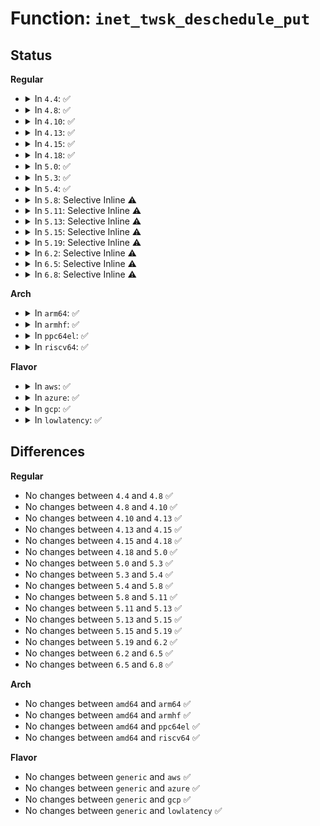 # Function: <code>inet_twsk_deschedule_put</code>

## Status
<b>Regular</b>
<ul>
<li>
<details>
<summary>In <code>4.4</code>: ✅</summary>

```c
void inet_twsk_deschedule_put(struct inet_timewait_sock *tw);
```

**Collision:** Unique Global

**Inline:** No

**Transformation:** False

**Instances:**

```
In net/ipv4/inet_timewait_sock.c (ffffffff81763800)
Location: net/ipv4/inet_timewait_sock.c:214
Inline: False
Direct callers:
  - net/ipv4/inet_hashtables.c:__inet_check_established
  - net/ipv4/inet_hashtables.c:__inet_hash_connect
  - net/ipv4/inet_timewait_sock.c:inet_twsk_purge
  - net/ipv4/tcp_ipv4.c:tcp_v4_rcv
  - net/ipv4/tcp_minisocks.c:tcp_timewait_state_process
  - net/ipv4/tcp_minisocks.c:tcp_timewait_state_process
  - net/ipv6/tcp_ipv6.c:tcp_v6_rcv
  - net/ipv6/inet6_hashtables.c:__inet6_check_established
```
**Symbols:**

```
ffffffff81763800-ffffffff81763830: inet_twsk_deschedule_put (STB_GLOBAL)
```
</details>
</li>
<li>
<details>
<summary>In <code>4.8</code>: ✅</summary>

```c
void inet_twsk_deschedule_put(struct inet_timewait_sock *tw);
```

**Collision:** Unique Global

**Inline:** No

**Transformation:** False

**Instances:**

```
In net/ipv4/inet_timewait_sock.c (ffffffff817cfcc0)
Location: net/ipv4/inet_timewait_sock.c:215
Inline: False
Direct callers:
  - net/ipv4/inet_hashtables.c:__inet_hash_connect
  - net/ipv4/inet_hashtables.c:__inet_check_established
  - net/ipv4/inet_timewait_sock.c:inet_twsk_purge
  - net/ipv4/tcp_ipv4.c:tcp_v4_rcv
  - net/ipv4/tcp_ipv4.c:tcp_v4_rcv
  - net/ipv4/tcp_minisocks.c:tcp_timewait_state_process
  - net/ipv6/tcp_ipv6.c:tcp_v6_rcv
  - net/ipv6/tcp_ipv6.c:tcp_v6_rcv
  - net/ipv6/inet6_hashtables.c:__inet6_check_established
```
**Symbols:**

```
ffffffff817cfcc0-ffffffff817cfcf0: inet_twsk_deschedule_put (STB_GLOBAL)
```
</details>
</li>
<li>
<details>
<summary>In <code>4.10</code>: ✅</summary>

```c
void inet_twsk_deschedule_put(struct inet_timewait_sock *tw);
```

**Collision:** Unique Global

**Inline:** No

**Transformation:** False

**Instances:**

```
In net/ipv4/inet_timewait_sock.c (ffffffff817ffab0)
Location: net/ipv4/inet_timewait_sock.c:215
Inline: False
Direct callers:
  - net/ipv4/inet_hashtables.c:__inet_hash_connect
  - net/ipv4/inet_hashtables.c:__inet_check_established
  - net/ipv4/inet_timewait_sock.c:inet_twsk_purge
  - net/ipv4/tcp_ipv4.c:tcp_v4_rcv
  - net/ipv4/tcp_ipv4.c:tcp_v4_rcv
  - net/ipv4/tcp_minisocks.c:tcp_timewait_state_process
  - net/ipv6/tcp_ipv6.c:tcp_v6_rcv
  - net/ipv6/tcp_ipv6.c:tcp_v6_rcv
  - net/ipv6/inet6_hashtables.c:__inet6_check_established
```
**Symbols:**

```
ffffffff817ffab0-ffffffff817ffae0: inet_twsk_deschedule_put (STB_GLOBAL)
```
</details>
</li>
<li>
<details>
<summary>In <code>4.13</code>: ✅</summary>

```c
void inet_twsk_deschedule_put(struct inet_timewait_sock *tw);
```

**Collision:** Unique Global

**Inline:** No

**Transformation:** False

**Instances:**

```
In net/ipv4/inet_timewait_sock.c (ffffffff8181fcc0)
Location: net/ipv4/inet_timewait_sock.c:215
Inline: False
Direct callers:
  - net/ipv4/inet_hashtables.c:__inet_hash_connect
  - net/ipv4/inet_hashtables.c:__inet_check_established
  - net/ipv4/inet_timewait_sock.c:inet_twsk_purge
  - net/ipv4/tcp_ipv4.c:tcp_v4_rcv
  - net/ipv4/tcp_ipv4.c:tcp_v4_rcv
  - net/ipv4/tcp_minisocks.c:tcp_timewait_state_process
  - net/ipv6/tcp_ipv6.c:tcp_v6_rcv
  - net/ipv6/tcp_ipv6.c:tcp_v6_rcv
  - net/ipv6/inet6_hashtables.c:__inet6_check_established
```
**Symbols:**

```
ffffffff8181fcc0-ffffffff8181fcf0: inet_twsk_deschedule_put (STB_GLOBAL)
```
</details>
</li>
<li>
<details>
<summary>In <code>4.15</code>: ✅</summary>

```c
void inet_twsk_deschedule_put(struct inet_timewait_sock *tw);
```

**Collision:** Unique Global

**Inline:** No

**Transformation:** False

**Instances:**

```
In net/ipv4/inet_timewait_sock.c (ffffffff8189ec60)
Location: net/ipv4/inet_timewait_sock.c:211
Inline: False
Direct callers:
  - net/ipv4/inet_hashtables.c:__inet_hash_connect
  - net/ipv4/inet_hashtables.c:__inet_check_established
  - net/ipv4/inet_timewait_sock.c:inet_twsk_purge
  - net/ipv4/tcp_ipv4.c:tcp_v4_rcv
  - net/ipv4/tcp_ipv4.c:tcp_v4_rcv
  - net/ipv4/tcp_minisocks.c:tcp_timewait_state_process
  - net/ipv6/tcp_ipv6.c:tcp_v6_rcv
  - net/ipv6/tcp_ipv6.c:tcp_v6_rcv
  - net/ipv6/inet6_hashtables.c:__inet6_check_established
```
**Symbols:**

```
ffffffff8189ec60-ffffffff8189ec90: inet_twsk_deschedule_put (STB_GLOBAL)
```
</details>
</li>
<li>
<details>
<summary>In <code>4.18</code>: ✅</summary>

```c
void inet_twsk_deschedule_put(struct inet_timewait_sock *tw);
```

**Collision:** Unique Global

**Inline:** No

**Transformation:** False

**Instances:**

```
In net/ipv4/inet_timewait_sock.c (ffffffff818f36a0)
Location: net/ipv4/inet_timewait_sock.c:211
Inline: False
Direct callers:
  - net/ipv4/inet_hashtables.c:__inet_hash_connect
  - net/ipv4/inet_hashtables.c:__inet_check_established
  - net/ipv4/inet_timewait_sock.c:inet_twsk_purge
  - net/ipv4/tcp_ipv4.c:tcp_v4_rcv
  - net/ipv4/tcp_ipv4.c:tcp_v4_rcv
  - net/ipv4/tcp_minisocks.c:tcp_timewait_state_process
  - net/ipv6/tcp_ipv6.c:tcp_v6_rcv
  - net/ipv6/tcp_ipv6.c:tcp_v6_rcv
  - net/ipv6/inet6_hashtables.c:__inet6_check_established
```
**Symbols:**

```
ffffffff818f36a0-ffffffff818f36db: inet_twsk_deschedule_put (STB_GLOBAL)
```
</details>
</li>
<li>
<details>
<summary>In <code>5.0</code>: ✅</summary>

```c
void inet_twsk_deschedule_put(struct inet_timewait_sock *tw);
```

**Collision:** Unique Global

**Inline:** No

**Transformation:** False

**Instances:**

```
In net/ipv4/inet_timewait_sock.c (ffffffff819211c0)
Location: net/ipv4/inet_timewait_sock.c:211
Inline: False
Direct callers:
  - net/ipv4/inet_hashtables.c:__inet_hash_connect
  - net/ipv4/inet_hashtables.c:__inet_check_established
  - net/ipv4/inet_timewait_sock.c:inet_twsk_purge
  - net/ipv4/tcp_ipv4.c:tcp_v4_rcv
  - net/ipv4/tcp_ipv4.c:tcp_v4_rcv
  - net/ipv4/tcp_minisocks.c:tcp_timewait_state_process
  - net/ipv6/tcp_ipv6.c:tcp_v6_rcv
  - net/ipv6/tcp_ipv6.c:tcp_v6_rcv
  - net/ipv6/inet6_hashtables.c:__inet6_check_established
```
**Symbols:**

```
ffffffff819211c0-ffffffff819211fb: inet_twsk_deschedule_put (STB_GLOBAL)
```
</details>
</li>
<li>
<details>
<summary>In <code>5.3</code>: ✅</summary>

```c
void inet_twsk_deschedule_put(struct inet_timewait_sock *tw);
```

**Collision:** Unique Global

**Inline:** No

**Transformation:** False

**Instances:**

```
In net/ipv4/inet_timewait_sock.c (ffffffff81983b90)
Location: net/ipv4/inet_timewait_sock.c:212
Inline: False
Direct callers:
  - net/ipv4/inet_hashtables.c:__inet_hash_connect
  - net/ipv4/inet_hashtables.c:__inet_check_established
  - net/ipv4/inet_timewait_sock.c:inet_twsk_purge
  - net/ipv4/tcp_ipv4.c:tcp_v4_rcv
  - net/ipv4/tcp_ipv4.c:tcp_v4_rcv
  - net/ipv4/tcp_minisocks.c:tcp_timewait_state_process
  - net/ipv6/tcp_ipv6.c:tcp_v6_rcv
  - net/ipv6/tcp_ipv6.c:tcp_v6_rcv
  - net/ipv6/inet6_hashtables.c:__inet6_check_established
```
**Symbols:**

```
ffffffff81983b90-ffffffff81983bce: inet_twsk_deschedule_put (STB_GLOBAL)
```
</details>
</li>
<li>
<details>
<summary>In <code>5.4</code>: ✅</summary>

```c
void inet_twsk_deschedule_put(struct inet_timewait_sock *tw);
```

**Collision:** Unique Global

**Inline:** No

**Transformation:** False

**Instances:**

```
In net/ipv4/inet_timewait_sock.c (ffffffff819ba370)
Location: net/ipv4/inet_timewait_sock.c:212
Inline: False
Direct callers:
  - net/ipv4/inet_hashtables.c:__inet_hash_connect
  - net/ipv4/inet_hashtables.c:__inet_check_established
  - net/ipv4/inet_timewait_sock.c:inet_twsk_purge
  - net/ipv4/tcp_ipv4.c:tcp_v4_rcv
  - net/ipv4/tcp_ipv4.c:tcp_v4_rcv
  - net/ipv4/tcp_minisocks.c:tcp_timewait_state_process
  - net/ipv6/tcp_ipv6.c:tcp_v6_rcv
  - net/ipv6/tcp_ipv6.c:tcp_v6_rcv
  - net/ipv6/inet6_hashtables.c:__inet6_check_established
```
**Symbols:**

```
ffffffff819ba370-ffffffff819ba3ae: inet_twsk_deschedule_put (STB_GLOBAL)
```
</details>
</li>
<li>
<details>
<summary>In <code>5.8</code>: Selective Inline ⚠️</summary>

```c
void inet_twsk_deschedule_put(struct inet_timewait_sock *tw);
```

**Collision:** Unique Global

**Inline:** Selective

**Transformation:** False

**Instances:**

```
In net/ipv4/inet_timewait_sock.c (ffffffff81aa4f4d)
Location: net/ipv4/inet_timewait_sock.c:212
Inline: True
Inline callers:
  - net/ipv4/inet_timewait_sock.c:inet_twsk_purge
Direct callers:
  - net/ipv4/inet_hashtables.c:__inet_hash_connect
  - net/ipv4/inet_hashtables.c:__inet_check_established
  - net/ipv4/tcp_ipv4.c:tcp_v4_rcv
  - net/ipv4/tcp_ipv4.c:tcp_v4_rcv
  - net/ipv4/tcp_minisocks.c:tcp_timewait_state_process
  - net/ipv6/tcp_ipv6.c:tcp_v6_rcv
  - net/ipv6/tcp_ipv6.c:tcp_v6_rcv
  - net/ipv6/inet6_hashtables.c:__inet6_check_established
```
**Symbols:**

```
ffffffff81aa4e50-ffffffff81aa4e92: inet_twsk_deschedule_put (STB_GLOBAL)
```
</details>
</li>
<li>
<details>
<summary>In <code>5.11</code>: Selective Inline ⚠️</summary>

```c
void inet_twsk_deschedule_put(struct inet_timewait_sock *tw);
```

**Collision:** Unique Global

**Inline:** Selective

**Transformation:** False

**Instances:**

```
In net/ipv4/inet_timewait_sock.c (ffffffff81aaf5b8)
Location: net/ipv4/inet_timewait_sock.c:212
Inline: True
Inline callers:
  - net/ipv4/inet_timewait_sock.c:inet_twsk_purge
Direct callers:
  - net/ipv4/inet_hashtables.c:__inet_hash_connect
  - net/ipv4/inet_hashtables.c:__inet_check_established
  - net/ipv4/tcp_ipv4.c:tcp_v4_rcv
  - net/ipv4/tcp_ipv4.c:tcp_v4_rcv
  - net/ipv4/tcp_minisocks.c:tcp_timewait_state_process
  - net/ipv6/tcp_ipv6.c:tcp_v6_rcv
  - net/ipv6/tcp_ipv6.c:tcp_v6_rcv
  - net/ipv6/inet6_hashtables.c:__inet6_check_established
```
**Symbols:**

```
ffffffff81aaf4b0-ffffffff81aaf4f2: inet_twsk_deschedule_put (STB_GLOBAL)
```
</details>
</li>
<li>
<details>
<summary>In <code>5.13</code>: Selective Inline ⚠️</summary>

```c
void inet_twsk_deschedule_put(struct inet_timewait_sock *tw);
```

**Collision:** Unique Global

**Inline:** Selective

**Transformation:** False

**Instances:**

```
In net/ipv4/inet_timewait_sock.c (ffffffff81a9a8c0)
Location: net/ipv4/inet_timewait_sock.c:212
Inline: True
Inline callers:
  - net/ipv4/inet_timewait_sock.c:inet_twsk_purge
Direct callers:
  - net/ipv4/inet_hashtables.c:__inet_hash_connect
  - net/ipv4/inet_hashtables.c:__inet_check_established
  - net/ipv4/tcp_ipv4.c:tcp_v4_rcv
  - net/ipv4/tcp_ipv4.c:tcp_v4_rcv
  - net/ipv4/tcp_minisocks.c:tcp_timewait_state_process
  - net/ipv6/tcp_ipv6.c:tcp_v6_rcv
  - net/ipv6/tcp_ipv6.c:tcp_v6_rcv
  - net/ipv6/inet6_hashtables.c:__inet6_check_established
```
**Symbols:**

```
ffffffff81a9a7c0-ffffffff81a9a802: inet_twsk_deschedule_put (STB_GLOBAL)
```
</details>
</li>
<li>
<details>
<summary>In <code>5.15</code>: Selective Inline ⚠️</summary>

```c
void inet_twsk_deschedule_put(struct inet_timewait_sock *tw);
```

**Collision:** Unique Global

**Inline:** Selective

**Transformation:** False

**Instances:**

```
In net/ipv4/inet_timewait_sock.c (ffffffff81b55d30)
Location: net/ipv4/inet_timewait_sock.c:212
Inline: True
Inline callers:
  - net/ipv4/inet_timewait_sock.c:inet_twsk_purge
Direct callers:
  - net/ipv4/inet_hashtables.c:__inet_hash_connect
  - net/ipv4/inet_hashtables.c:__inet_check_established
  - net/ipv4/tcp_ipv4.c:tcp_v4_rcv
  - net/ipv4/tcp_ipv4.c:tcp_v4_rcv
  - net/ipv4/tcp_minisocks.c:tcp_timewait_state_process
  - net/ipv6/tcp_ipv6.c:tcp_v6_rcv
  - net/ipv6/tcp_ipv6.c:tcp_v6_rcv
  - net/ipv6/inet6_hashtables.c:__inet6_check_established
```
**Symbols:**

```
ffffffff81b55c30-ffffffff81b55c72: inet_twsk_deschedule_put (STB_GLOBAL)
```
</details>
</li>
<li>
<details>
<summary>In <code>5.19</code>: Selective Inline ⚠️</summary>

```c
void inet_twsk_deschedule_put(struct inet_timewait_sock *tw);
```

**Collision:** Unique Global

**Inline:** Selective

**Transformation:** False

**Instances:**

```
In net/ipv4/inet_timewait_sock.c (ffffffff81ce3a3c)
Location: net/ipv4/inet_timewait_sock.c:211
Inline: True
Inline callers:
  - net/ipv4/inet_timewait_sock.c:inet_twsk_purge
Direct callers:
  - net/ipv4/inet_hashtables.c:__inet_hash_connect
  - net/ipv4/inet_hashtables.c:__inet_check_established
  - net/ipv4/tcp_ipv4.c:tcp_v4_rcv
  - net/ipv4/tcp_ipv4.c:tcp_v4_rcv
  - net/ipv4/tcp_minisocks.c:tcp_timewait_state_process
  - net/ipv6/tcp_ipv6.c:tcp_v6_rcv
  - net/ipv6/tcp_ipv6.c:tcp_v6_rcv
  - net/ipv6/inet6_hashtables.c:__inet6_check_established
```
**Symbols:**

```
ffffffff81ce3920-ffffffff81ce3971: inet_twsk_deschedule_put (STB_GLOBAL)
```
</details>
</li>
<li>
<details>
<summary>In <code>6.2</code>: Selective Inline ⚠️</summary>

```c
void inet_twsk_deschedule_put(struct inet_timewait_sock *tw);
```

**Collision:** Unique Global

**Inline:** Selective

**Transformation:** False

**Instances:**

```
In net/ipv4/inet_timewait_sock.c (ffffffff81ea6478)
Location: net/ipv4/inet_timewait_sock.c:236
Inline: True
Inline callers:
  - net/ipv4/inet_timewait_sock.c:inet_twsk_purge
Direct callers:
  - net/ipv4/inet_hashtables.c:__inet_hash_connect
  - net/ipv4/inet_hashtables.c:__inet_check_established
  - net/ipv4/tcp.c:tcp_abort
  - net/ipv4/tcp_ipv4.c:tcp_v4_rcv
  - net/ipv4/tcp_ipv4.c:tcp_v4_rcv
  - net/ipv4/tcp_minisocks.c:tcp_timewait_state_process
  - net/ipv6/tcp_ipv6.c:tcp_v6_rcv
  - net/ipv6/tcp_ipv6.c:tcp_v6_rcv
  - net/ipv6/inet6_hashtables.c:__inet6_check_established
```
**Symbols:**

```
ffffffff81ea6320-ffffffff81ea6371: inet_twsk_deschedule_put (STB_GLOBAL)
```
</details>
</li>
<li>
<details>
<summary>In <code>6.5</code>: Selective Inline ⚠️</summary>

```c
void inet_twsk_deschedule_put(struct inet_timewait_sock *tw);
```

**Collision:** Unique Global

**Inline:** Selective

**Transformation:** False

**Instances:**

```
In net/ipv4/inet_timewait_sock.c (ffffffff81f04c50)
Location: net/ipv4/inet_timewait_sock.c:233
Inline: True
Inline callers:
  - net/ipv4/inet_timewait_sock.c:inet_twsk_purge
Direct callers:
  - net/ipv4/inet_hashtables.c:__inet_hash_connect
  - net/ipv4/inet_hashtables.c:__inet_check_established
  - net/ipv4/tcp.c:tcp_abort
  - net/ipv4/tcp_ipv4.c:tcp_v4_rcv
  - net/ipv4/tcp_ipv4.c:tcp_v4_rcv
  - net/ipv4/tcp_minisocks.c:tcp_timewait_state_process
  - net/ipv6/tcp_ipv6.c:tcp_v6_rcv
  - net/ipv6/tcp_ipv6.c:tcp_v6_rcv
  - net/ipv6/inet6_hashtables.c:__inet6_check_established
```
**Symbols:**

```
ffffffff81f04b00-ffffffff81f04b51: inet_twsk_deschedule_put (STB_GLOBAL)
```
</details>
</li>
<li>
<details>
<summary>In <code>6.8</code>: Selective Inline ⚠️</summary>

```c
void inet_twsk_deschedule_put(struct inet_timewait_sock *tw);
```

**Collision:** Unique Global

**Inline:** Selective

**Transformation:** False

**Instances:**

```
In net/ipv4/inet_timewait_sock.c (ffffffff81fc8f58)
Location: net/ipv4/inet_timewait_sock.c:218
Inline: True
Inline callers:
  - net/ipv4/inet_timewait_sock.c:inet_twsk_purge
Direct callers:
  - net/ipv4/inet_hashtables.c:__inet_hash_connect
  - net/ipv4/inet_hashtables.c:__inet_hash_connect
  - net/ipv4/inet_hashtables.c:__inet_check_established
  - net/ipv4/tcp.c:tcp_abort
  - net/ipv4/tcp_ipv4.c:tcp_v4_rcv
  - net/ipv4/tcp_ipv4.c:tcp_v4_rcv
  - net/ipv4/tcp_minisocks.c:tcp_timewait_state_process
  - net/ipv6/tcp_ipv6.c:tcp_v6_rcv
  - net/ipv6/tcp_ipv6.c:tcp_v6_rcv
  - net/ipv6/inet6_hashtables.c:__inet6_check_established
```
**Symbols:**

```
ffffffff81fc8e00-ffffffff81fc8e51: inet_twsk_deschedule_put (STB_GLOBAL)
```
</details>
</li>
</ul>
<b>Arch</b>
<ul>
<li>
<details>
<summary>In <code>arm64</code>: ✅</summary>

```c
void inet_twsk_deschedule_put(struct inet_timewait_sock *tw);
```

**Collision:** Unique Global

**Inline:** No

**Transformation:** False

**Instances:**

```
In net/ipv4/inet_timewait_sock.c (ffff800010c6beb0)
Location: net/ipv4/inet_timewait_sock.c:212
Inline: False
Direct callers:
  - net/ipv4/inet_hashtables.c:__inet_hash_connect
  - net/ipv4/inet_hashtables.c:__inet_check_established
  - net/ipv4/inet_timewait_sock.c:inet_twsk_purge
  - net/ipv4/tcp_ipv4.c:tcp_v4_rcv
  - net/ipv4/tcp_ipv4.c:tcp_v4_rcv
  - net/ipv4/tcp_minisocks.c:tcp_timewait_state_process
  - net/ipv6/tcp_ipv6.c:tcp_v6_rcv
  - net/ipv6/tcp_ipv6.c:tcp_v6_rcv
  - net/ipv6/inet6_hashtables.c:__inet6_check_established
```
**Symbols:**

```
ffff800010c6beb0-ffff800010c6bf04: inet_twsk_deschedule_put (STB_GLOBAL)
```
</details>
</li>
<li>
<details>
<summary>In <code>armhf</code>: ✅</summary>

```c
void inet_twsk_deschedule_put(struct inet_timewait_sock *tw);
```

**Collision:** Unique Global

**Inline:** No

**Transformation:** False

**Instances:**

```
In net/ipv4/inet_timewait_sock.c (c0d7acd4)
Location: net/ipv4/inet_timewait_sock.c:212
Inline: False
Direct callers:
  - net/ipv4/inet_hashtables.c:__inet_hash_connect
  - net/ipv4/inet_hashtables.c:__inet_check_established
  - net/ipv4/inet_timewait_sock.c:inet_twsk_purge
  - net/ipv4/tcp_ipv4.c:tcp_v4_rcv
  - net/ipv4/tcp_ipv4.c:tcp_v4_rcv
  - net/ipv4/tcp_minisocks.c:tcp_timewait_state_process
  - net/ipv6/tcp_ipv6.c:tcp_v6_rcv
  - net/ipv6/tcp_ipv6.c:tcp_v6_rcv
  - net/ipv6/inet6_hashtables.c:__inet6_check_established
```
**Symbols:**

```
c0d7acd4-c0d7ad14: inet_twsk_deschedule_put (STB_GLOBAL)
```
</details>
</li>
<li>
<details>
<summary>In <code>ppc64el</code>: ✅</summary>

```c
void inet_twsk_deschedule_put(struct inet_timewait_sock *tw);
```

**Collision:** Unique Global

**Inline:** No

**Transformation:** False

**Instances:**

```
In net/ipv4/inet_timewait_sock.c (c000000000d71480)
Location: net/ipv4/inet_timewait_sock.c:212
Inline: False
Direct callers:
  - net/ipv4/inet_hashtables.c:__inet_hash_connect
  - net/ipv4/inet_hashtables.c:__inet_check_established
  - net/ipv4/inet_timewait_sock.c:inet_twsk_purge
  - net/ipv4/tcp_ipv4.c:tcp_v4_rcv
  - net/ipv4/tcp_ipv4.c:tcp_v4_rcv
  - net/ipv4/tcp_minisocks.c:tcp_timewait_state_process
  - net/ipv6/tcp_ipv6.c:tcp_v6_rcv
  - net/ipv6/tcp_ipv6.c:tcp_v6_rcv
  - net/ipv6/inet6_hashtables.c:__inet6_check_established
```
**Symbols:**

```
c000000000d71480-c000000000d714f0: inet_twsk_deschedule_put (STB_GLOBAL)
```
</details>
</li>
<li>
<details>
<summary>In <code>riscv64</code>: ✅</summary>

```c
void inet_twsk_deschedule_put(struct inet_timewait_sock *tw);
```

**Collision:** Unique Global

**Inline:** No

**Transformation:** False

**Instances:**

```
In net/ipv4/inet_timewait_sock.c (ffffffe0007d185a)
Location: net/ipv4/inet_timewait_sock.c:212
Inline: False
Direct callers:
  - net/ipv4/inet_hashtables.c:__inet_hash_connect
  - net/ipv4/inet_hashtables.c:__inet_check_established
  - net/ipv4/inet_timewait_sock.c:inet_twsk_purge
  - net/ipv4/tcp_ipv4.c:tcp_v4_rcv
  - net/ipv4/tcp_ipv4.c:tcp_v4_rcv
  - net/ipv4/tcp_minisocks.c:tcp_timewait_state_process
  - net/ipv6/tcp_ipv6.c:tcp_v6_rcv
  - net/ipv6/tcp_ipv6.c:tcp_v6_rcv
  - net/ipv6/inet6_hashtables.c:__inet6_check_established
```
**Symbols:**

```
ffffffe0007d185a-ffffffe0007d18ca: inet_twsk_deschedule_put (STB_GLOBAL)
```
</details>
</li>
</ul>
<b>Flavor</b>
<ul>
<li>
<details>
<summary>In <code>aws</code>: ✅</summary>

```c
void inet_twsk_deschedule_put(struct inet_timewait_sock *tw);
```

**Collision:** Unique Global

**Inline:** No

**Transformation:** False

**Instances:**

```
In net/ipv4/inet_timewait_sock.c (ffffffff8195a1e0)
Location: net/ipv4/inet_timewait_sock.c:212
Inline: False
Direct callers:
  - net/ipv4/inet_hashtables.c:__inet_hash_connect
  - net/ipv4/inet_hashtables.c:__inet_check_established
  - net/ipv4/inet_timewait_sock.c:inet_twsk_purge
  - net/ipv4/tcp_ipv4.c:tcp_v4_rcv
  - net/ipv4/tcp_ipv4.c:tcp_v4_rcv
  - net/ipv4/tcp_minisocks.c:tcp_timewait_state_process
  - net/ipv6/tcp_ipv6.c:tcp_v6_rcv
  - net/ipv6/tcp_ipv6.c:tcp_v6_rcv
  - net/ipv6/inet6_hashtables.c:__inet6_check_established
```
**Symbols:**

```
ffffffff8195a1e0-ffffffff8195a21e: inet_twsk_deschedule_put (STB_GLOBAL)
```
</details>
</li>
<li>
<details>
<summary>In <code>azure</code>: ✅</summary>

```c
void inet_twsk_deschedule_put(struct inet_timewait_sock *tw);
```

**Collision:** Unique Global

**Inline:** No

**Transformation:** False

**Instances:**

```
In net/ipv4/inet_timewait_sock.c (ffffffff81913cd0)
Location: net/ipv4/inet_timewait_sock.c:212
Inline: False
Direct callers:
  - net/ipv4/inet_hashtables.c:__inet_hash_connect
  - net/ipv4/inet_hashtables.c:__inet_check_established
  - net/ipv4/inet_timewait_sock.c:inet_twsk_purge
  - net/ipv4/tcp_ipv4.c:tcp_v4_rcv
  - net/ipv4/tcp_ipv4.c:tcp_v4_rcv
  - net/ipv4/tcp_minisocks.c:tcp_timewait_state_process
  - net/ipv6/tcp_ipv6.c:tcp_v6_rcv
  - net/ipv6/tcp_ipv6.c:tcp_v6_rcv
  - net/ipv6/inet6_hashtables.c:__inet6_check_established
```
**Symbols:**

```
ffffffff81913cd0-ffffffff81913d0e: inet_twsk_deschedule_put (STB_GLOBAL)
```
</details>
</li>
<li>
<details>
<summary>In <code>gcp</code>: ✅</summary>

```c
void inet_twsk_deschedule_put(struct inet_timewait_sock *tw);
```

**Collision:** Unique Global

**Inline:** No

**Transformation:** False

**Instances:**

```
In net/ipv4/inet_timewait_sock.c (ffffffff819c49b0)
Location: net/ipv4/inet_timewait_sock.c:212
Inline: False
Direct callers:
  - net/ipv4/inet_hashtables.c:__inet_hash_connect
  - net/ipv4/inet_hashtables.c:__inet_check_established
  - net/ipv4/inet_timewait_sock.c:inet_twsk_purge
  - net/ipv4/tcp_ipv4.c:tcp_v4_rcv
  - net/ipv4/tcp_ipv4.c:tcp_v4_rcv
  - net/ipv4/tcp_minisocks.c:tcp_timewait_state_process
  - net/ipv6/tcp_ipv6.c:tcp_v6_rcv
  - net/ipv6/tcp_ipv6.c:tcp_v6_rcv
  - net/ipv6/inet6_hashtables.c:__inet6_check_established
```
**Symbols:**

```
ffffffff819c49b0-ffffffff819c49ee: inet_twsk_deschedule_put (STB_GLOBAL)
```
</details>
</li>
<li>
<details>
<summary>In <code>lowlatency</code>: ✅</summary>

```c
void inet_twsk_deschedule_put(struct inet_timewait_sock *tw);
```

**Collision:** Unique Global

**Inline:** No

**Transformation:** False

**Instances:**

```
In net/ipv4/inet_timewait_sock.c (ffffffff819ce430)
Location: net/ipv4/inet_timewait_sock.c:212
Inline: False
Direct callers:
  - net/ipv4/inet_hashtables.c:__inet_hash_connect
  - net/ipv4/inet_hashtables.c:__inet_check_established
  - net/ipv4/inet_timewait_sock.c:inet_twsk_purge
  - net/ipv4/tcp_ipv4.c:tcp_v4_rcv
  - net/ipv4/tcp_ipv4.c:tcp_v4_rcv
  - net/ipv4/tcp_minisocks.c:tcp_timewait_state_process
  - net/ipv6/tcp_ipv6.c:tcp_v6_rcv
  - net/ipv6/tcp_ipv6.c:tcp_v6_rcv
  - net/ipv6/inet6_hashtables.c:__inet6_check_established
```
**Symbols:**

```
ffffffff819ce430-ffffffff819ce46e: inet_twsk_deschedule_put (STB_GLOBAL)
```
</details>
</li>
</ul>

## Differences
<b>Regular</b>
<ul>
<li>
No changes between <code>4.4</code> and <code>4.8</code> ✅
</li>
<li>
No changes between <code>4.8</code> and <code>4.10</code> ✅
</li>
<li>
No changes between <code>4.10</code> and <code>4.13</code> ✅
</li>
<li>
No changes between <code>4.13</code> and <code>4.15</code> ✅
</li>
<li>
No changes between <code>4.15</code> and <code>4.18</code> ✅
</li>
<li>
No changes between <code>4.18</code> and <code>5.0</code> ✅
</li>
<li>
No changes between <code>5.0</code> and <code>5.3</code> ✅
</li>
<li>
No changes between <code>5.3</code> and <code>5.4</code> ✅
</li>
<li>
No changes between <code>5.4</code> and <code>5.8</code> ✅
</li>
<li>
No changes between <code>5.8</code> and <code>5.11</code> ✅
</li>
<li>
No changes between <code>5.11</code> and <code>5.13</code> ✅
</li>
<li>
No changes between <code>5.13</code> and <code>5.15</code> ✅
</li>
<li>
No changes between <code>5.15</code> and <code>5.19</code> ✅
</li>
<li>
No changes between <code>5.19</code> and <code>6.2</code> ✅
</li>
<li>
No changes between <code>6.2</code> and <code>6.5</code> ✅
</li>
<li>
No changes between <code>6.5</code> and <code>6.8</code> ✅
</li>
</ul>
<b>Arch</b>
<ul>
<li>
No changes between <code>amd64</code> and <code>arm64</code> ✅
</li>
<li>
No changes between <code>amd64</code> and <code>armhf</code> ✅
</li>
<li>
No changes between <code>amd64</code> and <code>ppc64el</code> ✅
</li>
<li>
No changes between <code>amd64</code> and <code>riscv64</code> ✅
</li>
</ul>
<b>Flavor</b>
<ul>
<li>
No changes between <code>generic</code> and <code>aws</code> ✅
</li>
<li>
No changes between <code>generic</code> and <code>azure</code> ✅
</li>
<li>
No changes between <code>generic</code> and <code>gcp</code> ✅
</li>
<li>
No changes between <code>generic</code> and <code>lowlatency</code> ✅
</li>
</ul>
